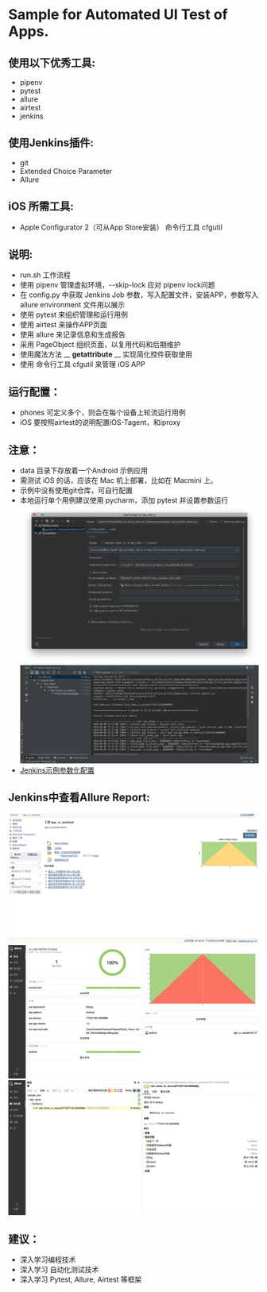 # Sample for Automated UI Test of Apps. 

## 使用以下优秀工具: 
- pipenv
- pytest
- allure
- airtest
- jenkins

## 使用Jenkins插件:
- git
- Extended Choice Parameter
- Allure

## iOS 所需工具:
- Apple Configurator 2（可从App Store安装） 命令行工具 cfgutil

## 说明:
- run.sh 工作流程
- 使用 pipenv 管理虚拟环境，--skip-lock 应对 pipenv lock问题
- 在 config.py 中获取 Jenkins Job 参数，写入配置文件，安装APP，参数写入 allure environment 文件用以展示
- 使用 pytest 来组织管理和运行用例
- 使用 airtest 来操作APP页面
- 使用 allure 来记录信息和生成报告
- 采用 PageObject 组织页面，以复用代码和后期维护
- 使用魔法方法 __ __getattribute__ __ 实现简化控件获取使用
- 使用 命令行工具 cfgutil 来管理 iOS APP

## 运行配置：
- phones 可定义多个，则会在每个设备上轮流运行用例
- iOS 要按照airtest的说明配置iOS-Tagent，和iproxy

## 注意：
- data 目录下存放着一个Android 示例应用
- 需测试 iOS 的话，应该在 Mac 机上部署，比如在 Macmini 上。
- 示例中没有使用git仓库，可自行配置
- 本地运行单个用例建议使用 pycharm，添加 pytest 并设置参数运行
![pycharm配置测试示例](/img/Xnip2019-05-08_14-33-11.jpg)
![ycharm pytest 运行结果图](/img/Xnip2019-05-09_17-18-27.jpg)
- [Jenkins示例参数化配置](/img/Xnip2019-05-09_17-01-37.jpg)

## Jenkins中查看Allure Report:
![](/img/Xnip2019-05-09_17-22-23.jpg)
![](/img/Xnip2019-05-09_17-07-08.jpg)
![](/img/Xnip2019-05-09_17-08-34.jpg)

## 建议：
- 深入学习编程技术
- 深入学习 自动化测试技术
- 深入学习 Pytest, Allure, Airtest 等框架